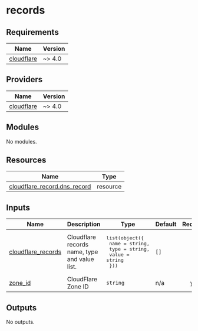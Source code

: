 # records

<!-- BEGINNING OF PRE-COMMIT-TERRAFORM DOCS HOOK -->
## Requirements

| Name | Version |
|------|---------|
| <a name="requirement_cloudflare"></a> [cloudflare](#requirement\_cloudflare) | ~> 4.0 |

## Providers

| Name | Version |
|------|---------|
| <a name="provider_cloudflare"></a> [cloudflare](#provider\_cloudflare) | ~> 4.0 |

## Modules

No modules.

## Resources

| Name | Type |
|------|------|
| [cloudflare_record.dns_record](https://registry.terraform.io/providers/cloudflare/cloudflare/latest/docs/resources/record) | resource |

## Inputs

| Name | Description | Type | Default | Required |
|------|-------------|------|---------|:--------:|
| <a name="input_cloudflare_records"></a> [cloudflare\_records](#input\_cloudflare\_records) | Cloudflare records name, type and value list. | <pre>list(object({<br>    name  = string,<br>    type  = string,<br>    value = string<br>  }))</pre> | `[]` | no |
| <a name="input_zone_id"></a> [zone\_id](#input\_zone\_id) | CloudFlare Zone ID | `string` | n/a | yes |

## Outputs

No outputs.
<!-- END OF PRE-COMMIT-TERRAFORM DOCS HOOK -->
